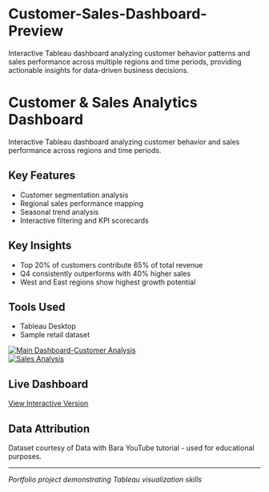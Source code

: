 # Customer-Sales-Dashboard-Preview
Interactive Tableau dashboard analyzing customer behavior patterns and sales performance across multiple regions and time periods, providing actionable insights for data-driven business decisions.
# Customer & Sales Analytics Dashboard

Interactive Tableau dashboard analyzing customer behavior and sales performance across regions and time periods.

## Key Features
- Customer segmentation analysis
- Regional sales performance mapping  
- Seasonal trend analysis
- Interactive filtering and KPI scorecards

## Key Insights
- Top 20% of customers contribute 65% of total revenue
- Q4 consistently outperforms with 40% higher sales
- West and East regions show highest growth potential

## Tools Used
- Tableau Desktop
- Sample retail dataset

[![Main Dashboard-Customer Analysis](customers_dashboard.png)](customers_dashboard.png)  
[![Sales Analysis](sales_dashboard.png)](sales_dashboard.png)

## Live Dashboard
[View Interactive Version](https://public.tableau.com/views/TableauP1_17551690043720/SalesDashboard?:language=en-US&publish=yes&:sid=&:redirect=auth&:display_count=n&:origin=viz_share_link)

## Data Attribution
Dataset courtesy of Data with Bara YouTube tutorial - used for educational purposes.

---
*Portfolio project demonstrating Tableau visualization skills*
